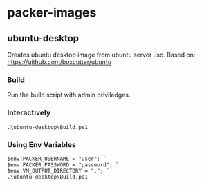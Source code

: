 # packer-images

## ubuntu-desktop

Creates ubuntu desktop image from ubuntu server .iso. Based on: https://github.com/boxcutter/ubuntu

### Build

Run the build script with admin priviledges.

### Interactively

```
.\ubuntu-desktop\Build.ps1
```

### Using Env Variables
```
$env:PACKER_USERNAME = "user"; `
$env:PACKER_PASSWORD = "password"; `
$env:VM_OUTPUT_DIRECTORY = "."; `
.\ubuntu-desktop\Build.ps1
```
